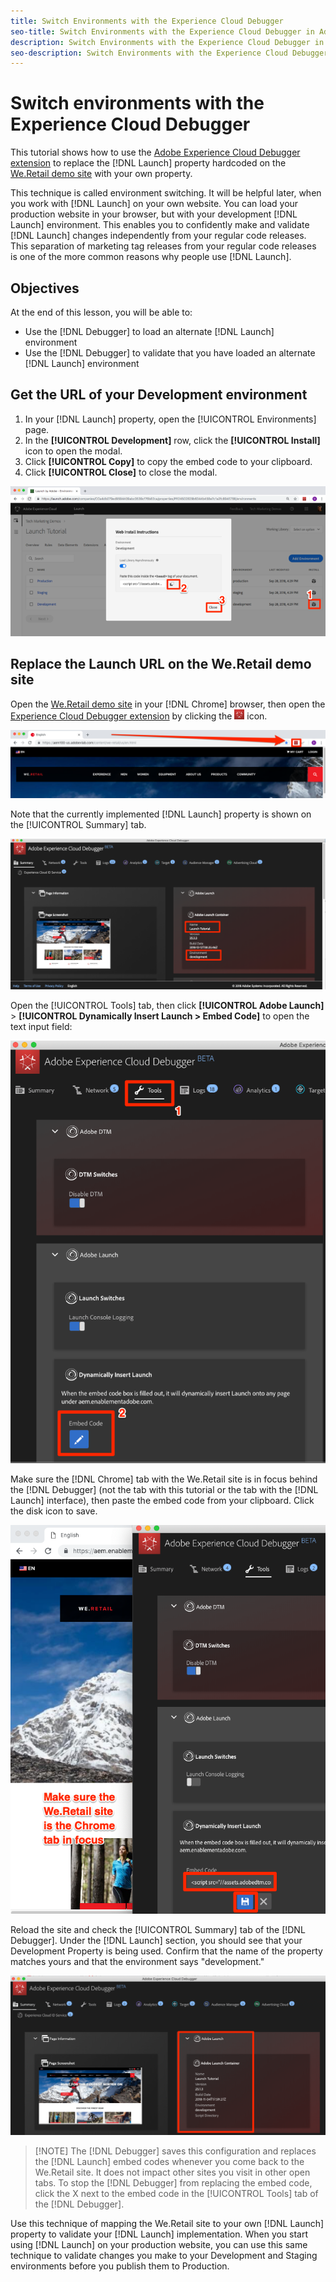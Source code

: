 ```yaml
---
title: Switch Environments with the Experience Cloud Debugger
seo-title: Switch Environments with the Experience Cloud Debugger in Adobe Experience Platform Launch
description: Switch Environments with the Experience Cloud Debugger in Adobe Experience Platform Launch
seo-description: Switch Environments with the Experience Cloud Debugger in Adobe Experience Platform Launch
---
```


# Switch environments with the Experience Cloud Debugger

This tutorial shows how to use the [Adobe Experience Cloud Debugger extension](https://chrome.google.com/webstore/detail/adobe-experience-cloud-de/ocdmogmohccmeicdhlhhgepeaijenapj) to replace the [!DNL Launch] property hardcoded on the [We.Retail demo site](https://aem.enablementadobe.com/content/we-retail/us/en.html) with your own property.

This technique is called environment switching. It will be helpful later, when you work with [!DNL Launch] on your own website. You can load your production website in your browser, but with your development [!DNL Launch] environment. This enables you to confidently make and validate [!DNL Launch] changes independently from your regular code releases. This separation of marketing tag releases from your regular code releases is one of the more common reasons why people use [!DNL Launch].

## Objectives

At the end of this lesson, you will be able to:

* Use the [!DNL Debugger] to load an alternate [!DNL Launch] environment
* Use the [!DNL Debugger] to validate that you have loaded an alternate [!DNL Launch] environment

## Get the URL of your Development environment

1. In your [!DNL Launch] property, open the [!UICONTROL Environments] page.
1. In the **[!UICONTROL Development]** row, click the **[!UICONTROL Install]** icon to open the modal.
1. Click **[!UICONTROL Copy]** to copy the embed code to your clipboard.
1. Click **[!UICONTROL Close]** to close the modal.

![](/help/assets/launch-copyinstallcode1.png)

## Replace the Launch URL on the We.Retail demo site

Open the [We.Retail demo site](https://aem100-us.adobevlab.com/content/we-retail/us/en.html) in your [!DNL Chrome] browser, then open the [Experience Cloud Debugger extension](https://chrome.google.com/webstore/detail/adobe-experience-cloud-de/ocdmogmohccmeicdhlhhgepeaijenapj) by clicking the ![](/help/assets/icon-debugger.png) icon.

![](/help/assets/switchenvironments-opendebugger1.png)

Note that the currently implemented [!DNL Launch] property is shown on the [!UICONTROL Summary] tab.

![](/help/assets/switchenvironments-debuggeronweretail2.png)

Open the [!UICONTROL Tools] tab, then click **[!UICONTROL Adobe Launch]** > **[!UICONTROL Dynamically Insert Launch > Embed Code]** to open the text input field:

<!-- Scott - Check UI. Adobe Launch or Adobe Experience Platform Launch? -->

![](/help/assets/switchenvironments-debugger-editembedcode.png)

Make sure the [!DNL Chrome] tab with the We.Retail site is in focus behind the [!DNL Debugger] (not the tab with this tutorial or the tab with the [!DNL Launch] interface), then paste the embed code from your clipboard. Click the disk icon to save.

![](/help/assets/switchenvironments-debugger-save.png)

Reload the site and check the [!UICONTROL Summary] tab of the [!DNL Debugger]. Under the [!DNL Launch] section, you should see that your Development Property is being used. Confirm that the name of the property matches yours and that the environment says "development."

![](/help/assets/switchenvironments-debuggeronweretail.png)

>[!NOTE]  The [!DNL Debugger] saves this configuration and replaces the [!DNL Launch] embed codes whenever you come back to the We.Retail site. It does not impact other sites you visit in other open tabs. To stop the [!DNL Debugger] from replacing the embed code, click the X next to the embed code in the [!UICONTROL Tools] tab of the [!DNL Debugger].

Use this technique of mapping the We.Retail site to your own [!DNL Launch] property to validate your [!DNL Launch] implementation. When you start using [!DNL Launch] on your production website, you can use this same technique to validate changes you make to your Development and Staging environments before you publish them to Production.
